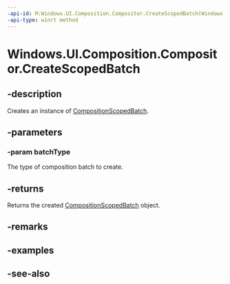 ```yaml
---
-api-id: M:Windows.UI.Composition.Compositor.CreateScopedBatch(Windows.UI.Composition.CompositionBatchTypes)
-api-type: winrt method
---
```


<!-- Method syntax
public Windows.UI.Composition.CompositionScopedBatch CreateScopedBatch(Windows.UI.Composition.CompositionBatchTypes batchType)
-->

# Windows.UI.Composition.Compositor.CreateScopedBatch

## -description
Creates an instance of [CompositionScopedBatch](compositionscopedbatch.md).



## -parameters
### -param batchType
The type of composition batch to create.

## -returns
Returns the created [CompositionScopedBatch](compositionscopedbatch.md) object.

## -remarks

## -examples

## -see-also
